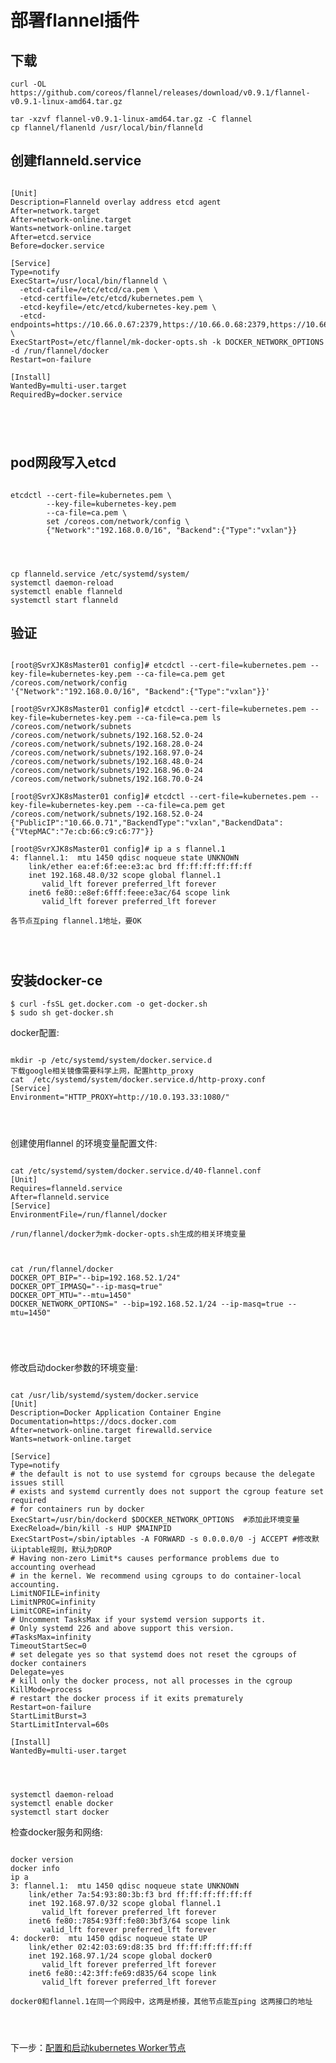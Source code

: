 # 部署flannel插件 #

## 下载 ##
    curl -OL https://github.com/coreos/flannel/releases/download/v0.9.1/flannel-v0.9.1-linux-amd64.tar.gz
    
    tar -xzvf flannel-v0.9.1-linux-amd64.tar.gz -C flannel
    cp flannel/flanenld /usr/local/bin/flanneld

## 创建flanneld.service ##

<pre>
<code>
[Unit]
Description=Flanneld overlay address etcd agent
After=network.target
After=network-online.target
Wants=network-online.target
After=etcd.service
Before=docker.service

[Service]
Type=notify
ExecStart=/usr/local/bin/flanneld \
  -etcd-cafile=/etc/etcd/ca.pem \
  -etcd-certfile=/etc/etcd/kubernetes.pem \
  -etcd-keyfile=/etc/etcd/kubernetes-key.pem \
  -etcd-endpoints=https://10.66.0.67:2379,https://10.66.0.68:2379,https://10.66.0.69:2379 \
ExecStartPost=/etc/flannel/mk-docker-opts.sh -k DOCKER_NETWORK_OPTIONS -d /run/flannel/docker
Restart=on-failure

[Install]
WantedBy=multi-user.target
RequiredBy=docker.service

</pre>
</code>

## pod网段写入etcd ##
<pre>
<code>
etcdctl --cert-file=kubernetes.pem \
        --key-file=kubernetes-key.pem 
        --ca-file=ca.pem \
        set /coreos.com/network/config \
        {"Network":"192.168.0.0/16", "Backend":{"Type":"vxlan"}}
</pre>
</code>

    cp flanneld.service /etc/systemd/system/
    systemctl daemon-reload
    systemctl enable flanneld
    systemctl start flanneld

## 验证 ##
<pre>
<code>
[root@SvrXJK8sMaster01 config]# etcdctl --cert-file=kubernetes.pem --key-file=kubernetes-key.pem --ca-file=ca.pem get /coreos.com/network/config
'{"Network":"192.168.0.0/16", "Backend":{"Type":"vxlan"}}'

[root@SvrXJK8sMaster01 config]# etcdctl --cert-file=kubernetes.pem --key-file=kubernetes-key.pem --ca-file=ca.pem ls /coreos.com/network/subnets
/coreos.com/network/subnets/192.168.52.0-24
/coreos.com/network/subnets/192.168.28.0-24
/coreos.com/network/subnets/192.168.97.0-24
/coreos.com/network/subnets/192.168.48.0-24
/coreos.com/network/subnets/192.168.96.0-24
/coreos.com/network/subnets/192.168.70.0-24

[root@SvrXJK8sMaster01 config]# etcdctl --cert-file=kubernetes.pem --key-file=kubernetes-key.pem --ca-file=ca.pem get /coreos.com/network/subnets/192.168.52.0-24
{"PublicIP":"10.66.0.71","BackendType":"vxlan","BackendData":{"VtepMAC":"7e:cb:66:c9:c6:77"}}

[root@SvrXJK8sMaster01 config]# ip a s flannel.1
4: flannel.1: <BROADCAST,MULTICAST,UP,LOWER_UP> mtu 1450 qdisc noqueue state UNKNOWN 
    link/ether ea:ef:6f:ee:e3:ac brd ff:ff:ff:ff:ff:ff
    inet 192.168.48.0/32 scope global flannel.1
       valid_lft forever preferred_lft forever
    inet6 fe80::e8ef:6fff:feee:e3ac/64 scope link 
       valid_lft forever preferred_lft forever

各节点互ping flannel.1地址，要OK
</pre>
</code>

## 安装docker-ce ##

    $ curl -fsSL get.docker.com -o get-docker.sh
    $ sudo sh get-docker.sh

docker配置: 

<pre>
<code>
mkdir -p /etc/systemd/system/docker.service.d
下载google相关镜像需要科学上网，配置http_proxy
cat  /etc/systemd/system/docker.service.d/http-proxy.conf 
[Service]
Environment="HTTP_PROXY=http://10.0.193.33:1080/"
</pre>
</code>

创建使用flannel 的环境变量配置文件:

<pre>
<code>
cat /etc/systemd/system/docker.service.d/40-flannel.conf
[Unit]
Requires=flanneld.service
After=flanneld.service
[Service]
EnvironmentFile=/run/flannel/docker

/run/flannel/docker为mk-docker-opts.sh生成的相关环境变量



cat /run/flannel/docker
DOCKER_OPT_BIP="--bip=192.168.52.1/24"
DOCKER_OPT_IPMASQ="--ip-masq=true"
DOCKER_OPT_MTU="--mtu=1450"
DOCKER_NETWORK_OPTIONS=" --bip=192.168.52.1/24 --ip-masq=true --mtu=1450"

</pre>
</code>

修改启动docker参数的环境变量:
<pre>
<code>
cat /usr/lib/systemd/system/docker.service
[Unit]
Description=Docker Application Container Engine
Documentation=https://docs.docker.com
After=network-online.target firewalld.service
Wants=network-online.target

[Service]
Type=notify
# the default is not to use systemd for cgroups because the delegate issues still
# exists and systemd currently does not support the cgroup feature set required
# for containers run by docker
ExecStart=/usr/bin/dockerd $DOCKER_NETWORK_OPTIONS  #添加此环境变量
ExecReload=/bin/kill -s HUP $MAINPID
ExecStartPost=/sbin/iptables -A FORWARD -s 0.0.0.0/0 -j ACCEPT #修改默认iptable规则，默认为DROP
# Having non-zero Limit*s causes performance problems due to accounting overhead
# in the kernel. We recommend using cgroups to do container-local accounting.
LimitNOFILE=infinity
LimitNPROC=infinity
LimitCORE=infinity
# Uncomment TasksMax if your systemd version supports it.
# Only systemd 226 and above support this version.
#TasksMax=infinity
TimeoutStartSec=0
# set delegate yes so that systemd does not reset the cgroups of docker containers
Delegate=yes
# kill only the docker process, not all processes in the cgroup
KillMode=process
# restart the docker process if it exits prematurely
Restart=on-failure
StartLimitBurst=3
StartLimitInterval=60s

[Install]
WantedBy=multi-user.target
</pre>
</code>

    systemctl daemon-reload
    systemctl enable docker
    systemctl start docker

检查docker服务和网络:
<pre>
<code>
docker version
docker info
ip a
3: flannel.1: <BROADCAST,MULTICAST,UP,LOWER_UP> mtu 1450 qdisc noqueue state UNKNOWN 
    link/ether 7a:54:93:80:3b:f3 brd ff:ff:ff:ff:ff:ff
    inet 192.168.97.0/32 scope global flannel.1
       valid_lft forever preferred_lft forever
    inet6 fe80::7854:93ff:fe80:3bf3/64 scope link 
       valid_lft forever preferred_lft forever
4: docker0: <BROADCAST,MULTICAST,UP,LOWER_UP> mtu 1450 qdisc noqueue state UP 
    link/ether 02:42:03:69:d8:35 brd ff:ff:ff:ff:ff:ff
    inet 192.168.97.1/24 scope global docker0
       valid_lft forever preferred_lft forever
    inet6 fe80::42:3ff:fe69:d835/64 scope link 
       valid_lft forever preferred_lft forever

docker0和flannel.1在同一个网段中，这两是桥接，其他节点能互ping 这两接口的地址
</pre>
</code>


下一步：[配置和启动kubernetes Worker节点](08-k8s-workers.md)



















